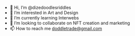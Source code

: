 - 👋 Hi, I’m @dizedoodlesriddles
- 👀 I’m interested in Art and Design
- 🌱 I’m currently learning Interwebs
- 💞️ I’m looking to collaborate on NFT creation and marketing
- 📫 How to reach me doddletrade@gmail.com

<!---
dizedoodlesriddles/dizedoodlesriddles is a ✨ special ✨ repository because its `README.md` (this file) appears on your GitHub profile.
You can click the Preview link to take a look at your changes.
--->
